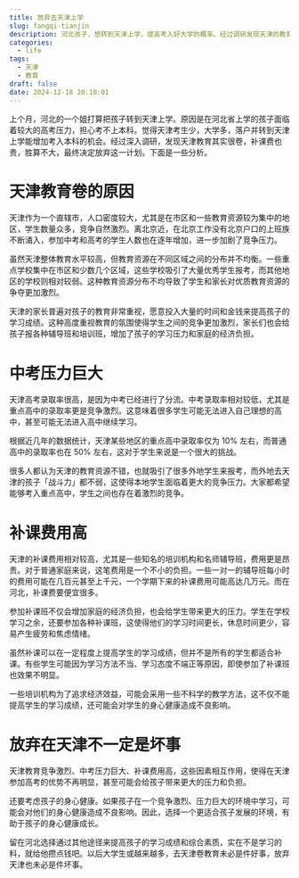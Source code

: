 ```yaml
---
title: 放弃去天津上学
slug: fangqi-tianjin
description: 河北孩子，想转到天津上学，提高考入好大学的概率。经过调研发现天津的教育竞争激烈，中考压力巨大，补课费用高昂，最终决定放弃。
categories:
  - life
tags:
  - 天津
  - 教育
draft: false
date: 2024-12-18 20:10:01
---
```

  
上个月，河北的一个姐打算把孩子转到天津上学。原因是在河北省上学的孩子面临着较大的高考压力，担心考不上本科。觉得天津考生少，大学多，落户并转到天津上学能增加考入本科的机会。经过深入调研，发现天津教育其实很卷，补课费也贵，胜算不大，最终决定放弃这一计划。下面是一些分析。

# 天津教育卷的原因

天津作为一个直辖市，人口密度较大，尤其是在市区和一些教育资源较为集中的地区，学生数量众多，竞争自然激烈。离北京近，在北京工作没有北京户口的上班族不断涌入，参加中考和高考的学生人数也在逐年增加，进一步加剧了竞争压力。

虽然天津整体教育水平较高，但教育资源在不同区域之间的分布并不均衡。一些重点学校集中在市区和少数几个区域，这些学校吸引了大量优秀学生报考，而其他地区的学校则相对较弱。这种教育资源分布不均导致了学生和家长对优质教育资源的争夺更加激烈。

天津的家长普遍对孩子的教育非常重视，愿意投入大量的时间和金钱来提高孩子的学习成绩。这种高度重视教育的氛围使得学生之间的竞争更加激烈，家长们也会给孩子报各种辅导班和培训班，增加了孩子的学习压力和家庭的经济负担。

# 中考压力巨大

天津高考录取率很高，是因为中考已经进行了分流。中考录取率相对较低，尤其是重点高中的录取率更是竞争激烈。这意味着很多学生可能无法进入自己理想的高中，甚至可能无法进入高中继续学习。

根据近几年的数据统计，天津某些地区的重点高中录取率仅为 10% 左右，而普通高中的录取率也在 50% 左右，这对于学生来说是一个很大的挑战。

很多人都认为天津的教育资源不错，也就吸引了很多外地学生来报考，而外地去天津的孩子「战斗力」都不弱，这使得本地学生面临着更大的竞争压力。大家都希望能够考入重点高中，学生之间也存在着激烈的竞争。

# 补课费用高

天津的补课费用相对较高，尤其是一些知名的培训机构和名师辅导班，费用更是昂贵。对于普通家庭来说，这笔费用是一个不小的负担。一些一对一的辅导班每小时的费用可能在几百元甚至上千元，一个学期下来的补课费用可能高达几万元。而在河北，补课费要便宜很多。

参加补课班不仅会增加家庭的经济负担，也会给学生带来更大的压力。学生在学校学习之余，还要参加各种补课班，这使得他们的学习时间更长，休息时间更少，容易产生疲劳和焦虑情绪。

虽然补课可以在一定程度上提高学生的学习成绩，但并不是所有的学生都适合补课。有些学生可能因为学习方法不当、学习态度不端正等原因，即使参加了补课班也效果不明显。

一些培训机构为了追求经济效益，可能会采用一些不科学的教学方法，这不仅不能提高学生的学习成绩，还可能会对学生的身心健康造成不良影响。

# 放弃在天津不一定是坏事

天津教育竞争激烈、中考压力巨大、补课费用高，这些因素相互作用，使得在天津参加高考的优势不再明显，甚至可能会给孩子带来更大的压力和负担。

还要考虑孩子的身心健康。如果孩子在一个竞争激烈、压力巨大的环境中学习，可能会对他们的身心健康造成不良影响。因此，选择一个更适合孩子发展的环境，有助于孩子的身心健康成长。

留在河北选择通过其他途径来提高孩子的学习成绩和综合素质，实在不是学习的料，就给他攒点钱吧。以后大学生或越来越多，去天津卷教育未必是件好事，放弃天津也未必是件坏事。